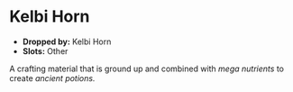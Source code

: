 
# Kelbi Horn

* **Dropped by:** Kelbi Horn
* **Slots:** Other

A crafting material that is ground up and combined with *mega nutrients* to create *ancient potions.*

